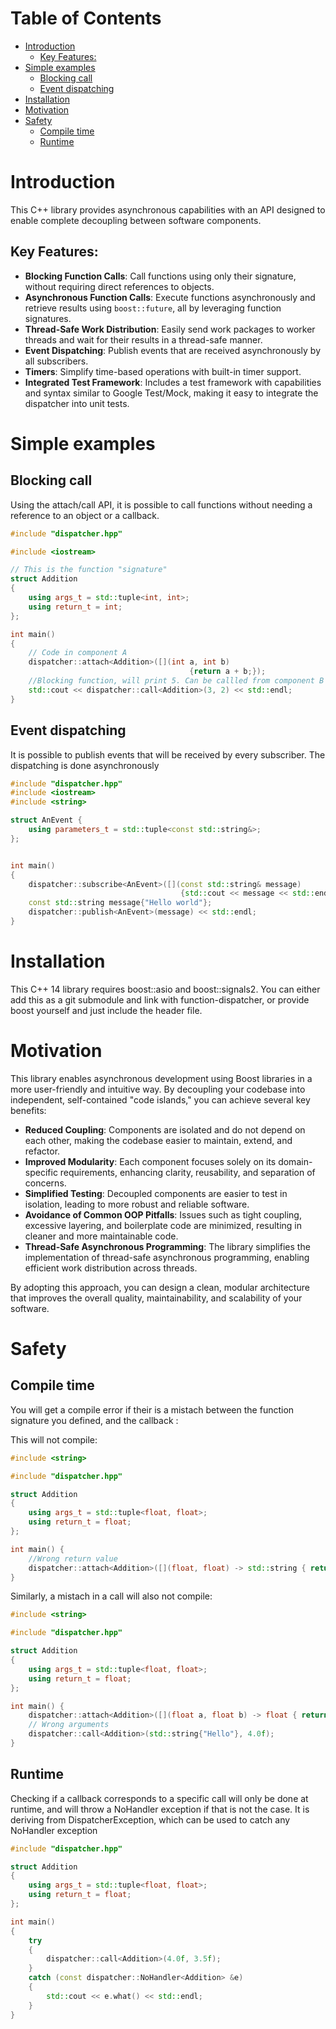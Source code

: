 # Table of Contents <!-- omit from toc -->

- [Introduction](#introduction)
  - [Key Features:](#key-features)
- [Simple examples](#simple-examples)
  - [Blocking call](#blocking-call)
  - [Event dispatching](#event-dispatching)
- [Installation](#installation)
- [Motivation](#motivation)
- [Safety](#safety)
  - [Compile time](#compile-time)
  - [Runtime](#runtime)

# Introduction

This C++ library provides asynchronous capabilities with an API designed to enable complete decoupling between software components.

## Key Features:
- **Blocking Function Calls**: Call functions using only their signature, without requiring direct references to objects.
- **Asynchronous Function Calls**: Execute functions asynchronously and retrieve results using `boost::future`, all by leveraging function signatures.
- **Thread-Safe Work Distribution**: Easily send work packages to worker threads and wait for their results in a thread-safe manner.
- **Event Dispatching**: Publish events that are received asynchronously by all subscribers.
- **Timers**: Simplify time-based operations with built-in timer support.
- **Integrated Test Framework**: Includes a test framework with capabilities and syntax similar to Google Test/Mock, making it easy to integrate the dispatcher into unit tests.

# Simple examples

## Blocking call

Using the attach/call API, it is possible to call functions without needing a reference to an object or a callback. 

```c++
#include "dispatcher.hpp"

#include <iostream>

// This is the function "signature"
struct Addition
{
    using args_t = std::tuple<int, int>;
    using return_t = int;
};

int main()
{
    // Code in component A
    dispatcher::attach<Addition>([](int a, int b)
                                        {return a + b;});
    //Blocking function, will print 5. Can be callled from component B without holding any reference to component A
    std::cout << dispatcher::call<Addition>(3, 2) << std::endl;
}
```

## Event dispatching

It is possible to publish events that will be received by every subscriber. The dispatching is done asynchronously 

```c++
#include "dispatcher.hpp"
#include <iostream>
#include <string>

struct AnEvent {
    using parameters_t = std::tuple<const std::string&>;
};


int main()
{
    dispatcher::subscribe<AnEvent>([](const std::string& message)
                                      {std::cout << message << std::endl;});
    const std::string message{"Hello world"};
    dispatcher::publish<AnEvent>(message) << std::endl;
}
```

# Installation

This C++ 14 library requires boost::asio and boost::signals2. You can either add this as a git submodule and link with function-dispatcher, or provide boost yourself and just include the header file.

# Motivation

This library enables asynchronous development using Boost libraries in a more user-friendly and intuitive way. By decoupling your codebase into independent, self-contained "code islands," you can achieve several key benefits:

- **Reduced Coupling**: Components are isolated and do not depend on each other, making the codebase easier to maintain, extend, and refactor.
- **Improved Modularity**: Each component focuses solely on its domain-specific requirements, enhancing clarity, reusability, and separation of concerns.
- **Simplified Testing**: Decoupled components are easier to test in isolation, leading to more robust and reliable software.
- **Avoidance of Common OOP Pitfalls**: Issues such as tight coupling, excessive layering, and boilerplate code are minimized, resulting in cleaner and more maintainable code.
- **Thread-Safe Asynchronous Programming**: The library simplifies the implementation of thread-safe asynchronous programming, enabling efficient work distribution across threads.

By adopting this approach, you can design a clean, modular architecture that improves the overall quality, maintainability, and scalability of your software.

# Safety 

## Compile time

You will get a compile error if their is a mistach between the function signature you defined, and the callback :

This will not compile:
```c++
#include <string>

#include "dispatcher.hpp"

struct Addition
{
    using args_t = std::tuple<float, float>;
    using return_t = float;
};

int main() {
    //Wrong return value
    dispatcher::attach<Addition>([](float, float) -> std::string { return std::string{"Hello world"}; });
}
``` 

Similarly, a mistach in a call will also not compile:

```c++
#include <string>

#include "dispatcher.hpp"

struct Addition
{
    using args_t = std::tuple<float, float>;
    using return_t = float;
};

int main() {
    dispatcher::attach<Addition>([](float a, float b) -> float { return a + b; });
    // Wrong arguments
    dispatcher::call<Addition>(std::string{"Hello"}, 4.0f);
}
``` 

## Runtime 

Checking if a callback corresponds to a specific call will only be done at runtime, and will throw a NoHandler<FuncSignature> exception if that is not the case.
It is deriving from DispatcherException, which can be used to catch any NoHandler<T> exception

```c++
#include "dispatcher.hpp"

struct Addition
{
    using args_t = std::tuple<float, float>;
    using return_t = float;
};

int main()
{
    try
    {
        dispatcher::call<Addition>(4.0f, 3.5f);
    }
    catch (const dispatcher::NoHandler<Addition> &e)
    {
        std::cout << e.what() << std::endl;
    }
}

```





